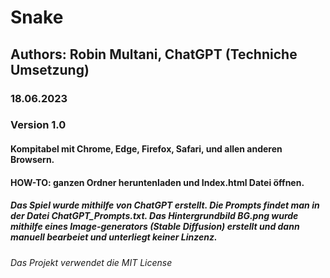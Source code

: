# Snake
## Authors: Robin Multani, ChatGPT (Techniche Umsetzung)
### 18.06.2023
### Version 1.0
#### Kompitabel mit Chrome, Edge, Firefox, Safari, und allen anderen Browsern.
#### HOW-TO: ganzen Ordner heruntenladen und Index.html Datei öffnen. 
##### Das Spiel wurde mithilfe von ChatGPT erstellt. Die Prompts findet man in der Datei ChatGPT_Prompts.txt. Das Hintergrundbild BG.png wurde mithilfe eines Image-generators (Stable Diffusion) erstellt und dann manuell bearbeiet und unterliegt keiner Linzenz.
###### Das Projekt verwendet die MIT License
